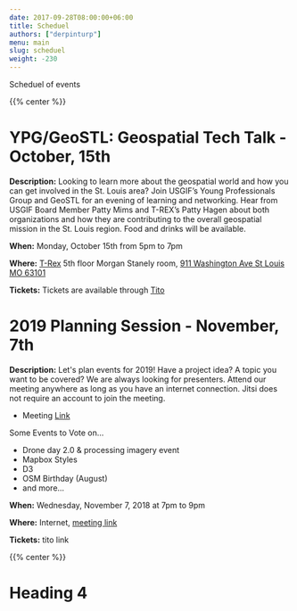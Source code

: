 ```yaml
---
date: 2017-09-28T08:00:00+06:00
title: Scheduel
authors: ["derpinturp"]
menu: main
slug: scheduel
weight: -230
---
```

Scheduel of events

{{% center %}}

# YPG/GeoSTL: Geospatial Tech Talk - October, 15th

**Description:** Looking to learn more about the geospatial world and how you can get involved in the St. Louis area? Join USGIF’s Young Professionals Group and GeoSTL for an evening of learning and networking. Hear from USGIF Board Member Patty Mims and T-REX’s Patty Hagen about both organizations and how they are contributing to the overall geospatial mission in the St. Louis region. Food and drinks will be available.

**When:** Monday, October 15th from 5pm to 7pm

**Where:** [T-Rex](http://www.downtowntrex.org/) 5th floor Morgan Stanely room, [911 Washington Ave St Louis MO 63101](https://www.google.com/maps/place/T-REX/@38.6311189,-90.1932463,19.59z/data=!4m5!3m4!1s0x87d8b31eeb040231:0x66b282295534906a!8m2!3d38.631155!4d-90.1932585)

**Tickets:** Tickets are available through [Tito](https://ti.to/geostl/ypg-geostl-geospatial-tech-talk)


# 2019 Planning Session - November, 7th

**Description:** 
Let's plan events for 2019! Have a project idea? A topic you want to be covered? We are always looking for presenters. Attend our meeting anywhere as long as you have an internet connection. Jitsi does not require an account to join the meeting.

  * Meeting [Link](​https://meet.jit.si/GeoSTL2019Planning)

Some Events to Vote on...

  * Drone day 2.0 & processing imagery event
  * Mapbox Styles
  * D3
  * OSM Birthday (August)
  * and more...

**When:** Wednesday, November 7, 2018 at 7pm to 9pm

**Where:** Internet, [meeting link](https://meet.jit.si/GeoSTL2019Planning)

**Tickets:** tito link



{{% center %}}
# Heading 4






